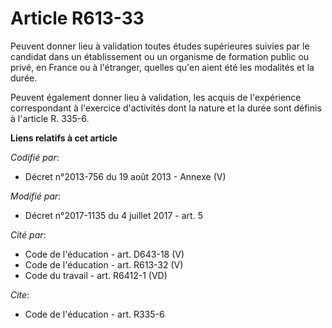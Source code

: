 # Article R613-33

Peuvent donner lieu à validation toutes études supérieures suivies par le candidat dans un établissement ou un organisme de
formation public ou privé, en France ou à l'étranger, quelles qu'en aient été les modalités et la durée. 

Peuvent également donner lieu à validation, les acquis de l'expérience correspondant à l'exercice d'activités dont la nature
et la durée sont définis à l'article R. 335-6.

**Liens relatifs à cet article**

_Codifié par_:

  - Décret n°2013-756 du 19 août 2013 -  Annexe (V)

_Modifié par_:

  - Décret n°2017-1135 du 4 juillet 2017 - art. 5

_Cité par_:

  - Code de l'éducation - art. D643-18 (V)
  - Code de l'éducation - art. R613-32 (V)
  - Code du travail - art. R6412-1 (VD)

_Cite_:

  - Code de l'éducation - art. R335-6
